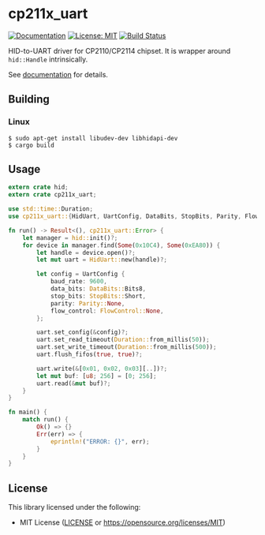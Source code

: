 # cp211x_uart

[![Documentation](https://docs.rs/cp211x_uart/badge.svg)](https://docs.rs/cp211x_uart) [![License: MIT](https://img.shields.io/badge/License-MIT-blue.svg)](https://opensource.org/licenses/MIT) [![Build Status](https://travis-ci.org/antage/cp211x_uart.svg?branch=master)](https://travis-ci.org/antage/cp211x_uart)

HID-to-UART driver for CP2110/CP2114 chipset.
It is wrapper around `hid::Handle` intrinsically.

See [documentation](https://docs.rs/cp211x_uart) for details.

## Building

### Linux

```
$ sudo apt-get install libudev-dev libhidapi-dev
$ cargo build
```

## Usage

``` rust
extern crate hid;
extern crate cp211x_uart;

use std::time::Duration;
use cp211x_uart::{HidUart, UartConfig, DataBits, StopBits, Parity, FlowControl};

fn run() -> Result<(), cp211x_uart::Error> {
    let manager = hid::init()?;
    for device in manager.find(Some(0x10C4), Some(0xEA80)) {
        let handle = device.open()?;
        let mut uart = HidUart::new(handle)?;

        let config = UartConfig {
            baud_rate: 9600,
            data_bits: DataBits::Bits8,
            stop_bits: StopBits::Short,
            parity: Parity::None,
            flow_control: FlowControl::None,
        };

        uart.set_config(&config)?;
        uart.set_read_timeout(Duration::from_millis(50));
        uart.set_write_timeout(Duration::from_millis(500));
        uart.flush_fifos(true, true)?;

        uart.write(&[0x01, 0x02, 0x03][..])?;
        let mut buf: [u8; 256] = [0; 256];
        uart.read(&mut buf)?;
    }
}

fn main() {
    match run() {
        Ok() => {}
        Err(err) => {
            eprintln!("ERROR: {}", err);
        }
    }
}
```

## License

This library licensed under the following:

* MIT License ([LICENSE](LICENSE) or https://opensource.org/licenses/MIT)
